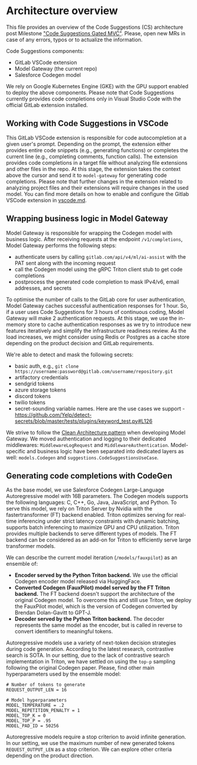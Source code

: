 # Architecture overview 

This file provides an overview of the Code Suggestions (CS) architecture post 
Milestone ["Code Suggestions Gated MVC"](https://gitlab.com/groups/gitlab-org/modelops/applied-ml/code-suggestions/-/epics/2).
Please, open new MRs in case of any errors, typos or to actualize the information.

Code Suggestions components:
- GitLab VSCode extension
- Model Gateway (the current repo)
- Salesforce Codegen model

We rely on Google Kubernetes Engine (GKE) with the GPU support enabled to deploy the above components.
Please note that Code Suggestions currently provides code completions only in Visual Studio Code with the 
official GitLab extension installed.

## Working with Code Suggestions in VSCode
This GitLab VSCode extension is responsible for code autocompletion at a given user's prompt. Depending on the prompt,
the extension either provides entire code snippets (e.g., generating functions) or completes the current line 
(e.g., completing comments, function calls). The extension provides code completions in a target file without 
analyzing file extensions and other files in the repo. At this stage, the extension takes the context above the cursor 
and send it to `model-gateway` for generating code completions. Please note that further changes in the extension related 
to analyzing project files and their extensions will require changes in the used model. You can find more details on 
how to enable and configure the Gitlab VSCode extension in [vscode.md](vscode.md).

## Wrapping business logic in Model Gateway
Model Gateway is responsible for wrapping the Codegen model with business logic. 
After receiving requests at the endpoint `/v1/completions`, Model Gateway performs the following steps:
- authenticate users by calling `gitlab.com/api/v4/ml/ai-assist` with the PAT sent along with the incoming request
- call the Codegen model using the gRPC Triton client stub to get code completions 
- postprocess the generated code completion to mask IPv4/v6, email addresses, and secrets

To optimise the number of calls to the GitLab core for user authentication, Model Gateway caches successful 
authentication responses for 1 hour. So, if a user uses Code Suggestions for 3 hours of continuous coding, 
Model Gateway will make 2 authentication requests. At this stage, we use the in-memory store to cache authentication 
responses as we try to introduce new features iteratively and simplify the infrastructure readiness review. As the load 
increases, we might consider using Redis or Postgres as a cache store depending on the product decision and GitLab requirements.

We're able to detect and mask the following secrets:
- basic auth, e.g., `git clone https://username:password@gitlab.com/username/repository.git`
- artifactory credentials
- sendgrid tokens
- azure storage tokens
- discord tokens
- twilio tokens
- secret-sounding variable names. Here are the use cases we support - https://github.com/Yelp/detect-secrets/blob/master/tests/plugins/keyword_test.py#L126

We strive to follow the [Clean Architecture pattern](https://blog.cleancoder.com/uncle-bob/2012/08/13/the-clean-architecture.html)
when developing Model Gateway. We moved authentication and logging to their dedicated middlewares:
`MiddlewareLogRequest` and `MiddlewareAuthentication`. Model-specific and business logic have been separated into 
dedicated layers as well: `models.Codegen` and `suggestions.CodeSuggestionsUseCase`.

## Generating code completions with CodeGen
As the base model, we use Salesforce Codegen Large-Language Autoregressive model with 16B parameters. The Codegen models supports the following languages:
C, C++, Go, Java, JavaScript, and Python. To serve this model, we rely on Triton Server by Nvidia with the fastertransformer (FT)
backend enabled. Triton optimizes serving for real-time inferencing under strict latency constraints with dynamic batching,
supports batch inferencing to maximize GPU and CPU utilization. Triton provides multiple backends to serve different types of models. 
The FT backend can be considered as an add-on for Triton to efficiently serve large transformer models.

We can describe the current model iteration (`/models/fauxpilot`) as an ensemble of:
- **Encoder served by the Python Triton backend.** We use the official Codegen encoder model released via HuggingFace.
- **Converted Codegen (FauxPilot) model served by the FT Triton backend.** The FT backend doesn't support the
  architecture of the original Codegen model. To overcome this and still use Triton, we deploy the FauxPilot model, 
  which is the version of Codegen converted by Brendan Dolan-Gavitt to GPT-J.
- **Decoder served by the Python Triton backend.** The decoder represents the same model as the encoder, 
  but is called in reverse to convert identifiers to meaningful tokens. 

Autoregressive models use a variety of next-token decision strategies during code generation. According to the latest research, 
contrastive search is SOTA. In our setting, due to the lack of contrastive search implementation in Triton, 
we have settled on using the `top-p` sampling following the original Codegen paper. Please, find other main hyperparameters
used by the ensemble model:
```
# Number of tokens to generate
REQUEST_OUTPUT_LEN = 16

# Model hyperparameters
MODEL_TEMPERATURE = .2
MODEL_REPETITION_PENALTY = 1
MODEL_TOP_K = 0
MODEL_TOP_P = .95
MODEL_PAD_ID = 50256
```

Autoregressive models require a stop criterion to avoid infinite generation. In our setting, 
we use the maximum number of new generated tokens `REQUEST_OUTPUT_LEN` as a stop criterion. 
We can explore other criteria depending on the product direction.
